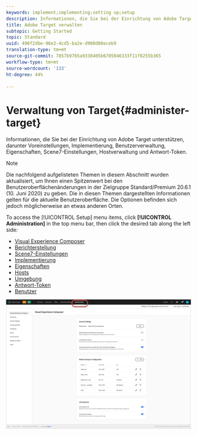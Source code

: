 ```yaml
---
keywords: implement;implementing;setting up;setup
description: Informationen, die Sie bei der Einrichtung von Adobe Target unterstützen, darunter Voreinstellungen, Implementierung, Benutzerverwaltung, Eigenschaften, Scene7-Einstellungen, Hostverwaltung und Antwort-Token.
title: Adobe Target verwalten
subtopic: Getting Started
topic: Standard
uuid: 496f2dbe-96e2-4cd5-ba2e-d980d80eceb9
translation-type: tm+mt
source-git-commit: 7857b9765a9338405b6705046333f11f8255b365
workflow-type: tm+mt
source-wordcount: '133'
ht-degree: 44%

---
```



# Verwaltung von Target{#administer-target}

Informationen, die Sie bei der Einrichtung von Adobe Target unterstützen, darunter Voreinstellungen, Implementierung, Benutzerverwaltung, Eigenschaften, Scene7-Einstellungen, Hostverwaltung und Antwort-Token.

>[!NOTE]
>
>Die nachfolgend aufgelisteten Themen in diesem Abschnitt wurden aktualisiert, um Ihnen einen Spitzenwert bei den Benutzeroberflächenänderungen in der Zielgruppe Standard/Premium 20.6.1 (10. Juni 2020) zu geben. Die in diesen Themen dargestellten Informationen gelten für die aktuelle Benutzeroberfläche. Die Optionen befinden sich jedoch möglicherweise an etwas anderen Orten.

To access the [!UICONTROL Setup] menu items, click **[!UICONTROL Administration]** in the top menu bar, then click the desired tab along the left side:

* [Visual Experience Composer](/help/administrating-target/visual-experience-composer-set-up.md)
* [Berichterstellung](/help/administrating-target/reporting.md)
* [Scene7-Einstellungen](/help/administrating-target/scene7-settings.md)
* [Implementierung](/help/c-implementing-target/implementing-target.md)
* [Eigenschaften](/help/administrating-target/c-user-management/property-channel/property-channel.md)
* [Hosts](/help/administrating-target/hosts.md)
* [Umgebung](/help/administrating-target/environments.md)
* [Antwort-Token](/help/administrating-target/response-tokens.md)
* [Benutzer](/help/administrating-target/c-user-management/user-management.md)

![Menü &quot;Adobe Zielgruppe Administration&quot;](/help/administrating-target/assets/administration.png)